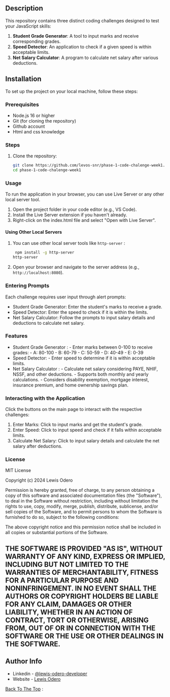 ## Description

This repository contains three distinct coding challenges designed to test your JavaScript skills:

1. **Student Grade Generator**: A tool to input marks and receive corresponding grades.
2. **Speed Detector**: An application to check if a given speed is within acceptable limits.
3. **Net Salary Calculator**: A program to calculate net salary after various deductions.

## Installation

To set up the project on your local machine, follow these steps:

### Prerequisites

- Node.js  16 or higher
- Git (for cloning the repository)
- Github account
- Html and css knowledge

### Steps

1. Clone the repository:

   ```bash
   git clone https://github.com/levos-snr/phase-1-code-chalenge-week1.git
   cd phase-1-code-chalenge-week1

   ```

### Usage

To run the application in your browser, you can use Live Server or any other local server tool.

1. Open the project folder in your code editor (e.g., VS Code).
2. Install the Live Server extension if you haven't already.
3. Right-click on the index.html file and select "Open with Live Server".

#### Using Other Local Servers

1. You can use other local server tools like `http-server` :
   ```bash
    npm install -g http-server
   http-server
   ```
2. Open your browser and navigate to the server address (e.g., `http://localhost:8080`).

### Entering Prompts
Each challenge requires user input through alert prompts:
- Student Grade Generator: Enter the student's marks to receive a grade.
- Speed Detector: Enter the speed to check if it is within the limits.
- Net Salary Calculator: Follow the prompts to input salary details and deductions to calculate net salary.

### Features
- Student Grade Generator :
        - Enter marks between 0-100 to receive grades:
                - A: 80-100
                - B: 60-79
                - C: 50-59
                - D: 40-49
                - E: 0-39
- Speed Detector:
        - Enter speed to determine if it is within acceptable limits.
- Net Salary Calculator :
        - Calculate net salary considering PAYE, NHIF, NSSF, and other deductions.
        - Supports both monthly and yearly calculations.
        - Considers disability exemption, mortgage interest, insurance premium, and home ownership savings plan.
  
### Interacting with the Application
Click the buttons on the main page to interact with the respective challenges:

1. Enter Marks: Click to input marks and get the student's grade.
2. Enter Speed: Click to input speed and check if it falls within acceptable limits.
3. Calculate Net Salary: Click to input salary details and calculate the net salary after deductions.
   

### License

MIT License

Copyright (c) 2024 Lewis Odero

Permission is hereby granted, free of charge, to any person obtaining a copy
of this software and associated documentation files (the "Software"), to deal
in the Software without restriction, including without limitation the rights
to use, copy, modify, merge, publish, distribute, sublicense, and/or sell
copies of the Software, and to permit persons to whom the Software is
furnished to do so, subject to the following conditions:

The above copyright notice and this permission notice shall be included in all
copies or substantial portions of the Software.

THE SOFTWARE IS PROVIDED "AS IS", WITHOUT WARRANTY OF ANY KIND, EXPRESS OR
IMPLIED, INCLUDING BUT NOT LIMITED TO THE WARRANTIES OF MERCHANTABILITY,
FITNESS FOR A PARTICULAR PURPOSE AND NONINFRINGEMENT. IN NO EVENT SHALL THE
AUTHORS OR COPYRIGHT HOLDERS BE LIABLE FOR ANY CLAIM, DAMAGES OR OTHER
LIABILITY, WHETHER IN AN ACTION OF CONTRACT, TORT OR OTHERWISE, ARISING FROM,
OUT OF OR IN CONNECTION WITH THE SOFTWARE OR THE USE OR OTHER DEALINGS IN THE
SOFTWARE.
---

## Author Info

- Linkedin - [@lewis-odero-developer](https://www.linkedin.com/in/lewis-odero-developer/)
- Website - [Lewis Odero](https://levos-snr.github.io/lewisodero-website/)

[Back To The Top](#description) :

